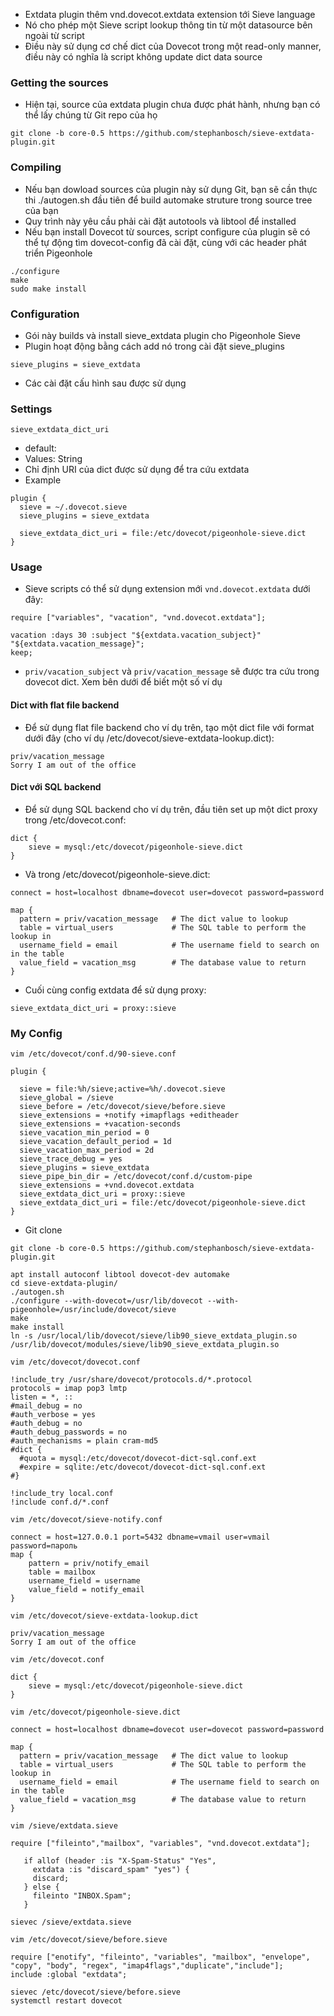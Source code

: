 - Extdata plugin thêm vnd.dovecot.extdata extension tới Sieve language
- Nó cho phép một Sieve script lookup thông tin từ một datasource bên ngoài từ script
- Điều này sử dụng cơ chế dict của Dovecot trong một read-only manner, điều này có nghĩa là script không update dict data source
### Getting the sources 
- Hiện tại, source của extdata plugin chưa được phát hành, nhưng bạn có thể lấy chúng từ Git repo của họ
```
git clone -b core-0.5 https://github.com/stephanbosch/sieve-extdata-plugin.git
```
### Compiling
- Nếu bạn dowload sources của plugin này sử dụng Git, bạn sẽ cần thực thi ./autogen.sh đầu tiên để build automake struture trong source tree của bạn
- Quy trình này yêu cầu phải cài đặt autotools và libtool để installed
- Nếu bạn install Dovecot từ sources, script configure của plugin sẽ có thể tự động tìm dovecot-config đã cài đặt, cùng với các header phát triển Pigeonhole
```
./configure
make
sudo make install
```
### Configuration 
- Gói này builds và install sieve_extdata plugin cho Pigeonhole Sieve
- Plugin hoạt động bằng cách add nó trong cài đặt sieve_plugins
```
sieve_plugins = sieve_extdata
```
- Các cài đặt cấu hình sau được sử dụng
### Settings
`sieve_extdata_dict_uri`
- default: <empty>
- Values: String
- Chỉ định URI của dict được sử dụng để tra cứu extdata
- Example
```
plugin {
  sieve = ~/.dovecot.sieve
  sieve_plugins = sieve_extdata

  sieve_extdata_dict_uri = file:/etc/dovecot/pigeonhole-sieve.dict
}
```
### Usage
- Sieve scripts có thể sử dụng extension mới `vnd.dovecot.extdata` dưới đây:
```
require ["variables", "vacation", "vnd.dovecot.extdata"];

vacation :days 30 :subject "${extdata.vacation_subject}" "${extdata.vacation_message}";
keep;
```
- `priv/vacation_subject` và `priv/vacation_message` sẽ được tra cứu trong dovecot dict. Xem bên dưới để biết một số ví dụ
#### Dict with flat file backend
- Để sử dụng flat file backend cho ví dụ trên, tạo một dict file với format dưới đây (cho ví dụ /etc/dovecot/sieve-extdata-lookup.dict):
```
priv/vacation_message
Sorry I am out of the office
```
#### Dict với SQL backend
- Để sử dụng SQL backend cho ví dụ trên, đầu tiên set up một dict proxy trong /etc/dovecot.conf:
```
dict {
    sieve = mysql:/etc/dovecot/pigeonhole-sieve.dict
}
```
- Và trong /etc/dovecot/pigeonhole-sieve.dict:
```
connect = host=localhost dbname=dovecot user=dovecot password=password

map {
  pattern = priv/vacation_message   # The dict value to lookup
  table = virtual_users             # The SQL table to perform the lookup in
  username_field = email            # The username field to search on in the table
  value_field = vacation_msg        # The database value to return
}
```
- Cuối cùng config extdata để sử dụng proxy:
```
sieve_extdata_dict_uri = proxy::sieve
```
### My Config
`vim /etc/dovecot/conf.d/90-sieve.conf`
```
plugin {

  sieve = file:%h/sieve;active=%h/.dovecot.sieve
  sieve_global = /sieve
  sieve_before = /etc/dovecot/sieve/before.sieve
  sieve_extensions = +notify +imapflags +editheader
  sieve_extensions = +vacation-seconds
  sieve_vacation_min_period = 0
  sieve_vacation_default_period = 1d
  sieve_vacation_max_period = 2d
  sieve_trace_debug = yes
  sieve_plugins = sieve_extdata
  sieve_pipe_bin_dir = /etc/dovecot/conf.d/custom-pipe
  sieve_extensions = +vnd.dovecot.extdata
  sieve_extdata_dict_uri = proxy::sieve
  sieve_extdata_dict_uri = file:/etc/dovecot/pigeonhole-sieve.dict
}
```
- Git clone
```
git clone -b core-0.5 https://github.com/stephanbosch/sieve-extdata-plugin.git
```
```
apt install autoconf libtool dovecot-dev automake
cd sieve-extdata-plugin/
./autogen.sh
./configure --with-dovecot=/usr/lib/dovecot --with-pigeonhole=/usr/include/dovecot/sieve
make
make install
ln -s /usr/local/lib/dovecot/sieve/lib90_sieve_extdata_plugin.so /usr/lib/dovecot/modules/sieve/lib90_sieve_extdata_plugin.so
```
`vim /etc/dovecot/dovecot.conf`
```
!include_try /usr/share/dovecot/protocols.d/*.protocol
protocols = imap pop3 lmtp
listen = *, ::
#mail_debug = no
#auth_verbose = yes
#auth_debug = no
#auth_debug_passwords = no
#auth_mechanisms = plain cram-md5
#dict {
  #quota = mysql:/etc/dovecot/dovecot-dict-sql.conf.ext
  #expire = sqlite:/etc/dovecot/dovecot-dict-sql.conf.ext
#}

!include_try local.conf
!include conf.d/*.conf
```
`vim /etc/dovecot/sieve-notify.conf`
```
connect = host=127.0.0.1 port=5432 dbname=vmail user=vmail password=пароль
map {
    pattern = priv/notify_email
    table = mailbox
    username_field = username
    value_field = notify_email
}
```
`vim /etc/dovecot/sieve-extdata-lookup.dict`
```
priv/vacation_message
Sorry I am out of the office
```
`vim /etc/dovecot.conf`
```
dict {
    sieve = mysql:/etc/dovecot/pigeonhole-sieve.dict
}
```
`vim /etc/dovecot/pigeonhole-sieve.dict`
```
connect = host=localhost dbname=dovecot user=dovecot password=password

map {
  pattern = priv/vacation_message   # The dict value to lookup
  table = virtual_users             # The SQL table to perform the lookup in
  username_field = email            # The username field to search on in the table
  value_field = vacation_msg        # The database value to return
}
```
`vim /sieve/extdata.sieve`
```
require ["fileinto","mailbox", "variables", "vnd.dovecot.extdata"];

   if allof (header :is "X-Spam-Status" "Yes",
     extdata :is "discard_spam" "yes") {
     discard;
   } else {
     fileinto "INBOX.Spam";
   }
```
```
sievec /sieve/extdata.sieve
```
`vim /etc/dovecot/sieve/before.sieve`
```
require ["enotify", "fileinto", "variables", "mailbox", "envelope", "copy", "body", "regex", "imap4flags","duplicate","include"];
include :global "extdata";
```
```
sievec /etc/dovecot/sieve/before.sieve
systemctl restart dovecot
```

